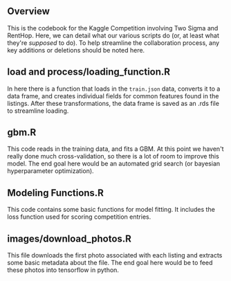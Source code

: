 ## Overview
This is the codebook for the Kaggle Competition involving Two Sigma and RentHop. Here, we can detail what our various scripts do (or, at least what they're *supposed* to do). To help streamline the collaboration process, any key additions or deletions should be noted here. 

## load and process/loading_function.R
In here there is a function that loads in the `train.json` data, converts it to a data frame, and creates individual fields for common features found in the listings. After these transformations, the data frame is saved as an .rds file to streamline loading.

## gbm.R
This code reads in the training data, and fits a GBM. At this point we haven't really done much cross-validation, so there is a lot of room to improve this model. The end goal here would be an automated grid search (or bayesian hyperparameter optimization).

## Modeling Functions.R
This code contains some basic functions for model fitting. It includes the loss function used for scoring competition entries.

## images/download_photos.R
This file downloads the first photo associated with each listing and extracts some basic metadata about the file. The end goal here would be to feed these photos into tensorflow in python.